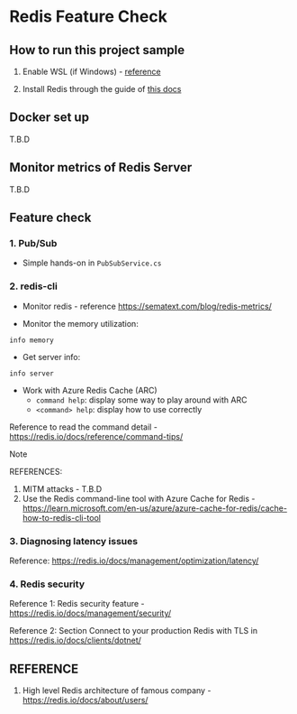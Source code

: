 # Redis Feature Check

## How to run this project sample

1. Enable WSL (if Windows) - [reference](https://learn.microsoft.com/en-us/windows/wsl/install)

2. Install Redis through the guide of [this docs](https://redis.io/docs/getting-started/installation/install-redis-on-windows/)

## Docker set up

T.B.D

## Monitor metrics of Redis Server

T.B.D

## Feature check

### 1. Pub/Sub

- Simple hands-on in ```PubSubService.cs```

### 2. redis-cli

- Monitor redis - reference https://sematext.com/blog/redis-metrics/

- Monitor the memory utilization:
```
info memory
```

- Get server info:
```
info server
```

- Work with Azure Redis Cache (ARC)
  + `command help`: display some way to play around with ARC
  + `<command> help`: display how to use <command> correctly

Reference to read the command detail - https://redis.io/docs/reference/command-tips/

> [!NOTE]
> REFERENCES:
> 1. MITM attacks - T.B.D
> 2. Use the Redis command-line tool with Azure Cache for Redis - https://learn.microsoft.com/en-us/azure/azure-cache-for-redis/cache-how-to-redis-cli-tool

### 3. Diagnosing latency issues

Reference: https://redis.io/docs/management/optimization/latency/

### 4. Redis security

Reference 1: Redis security feature - https://redis.io/docs/management/security/

Reference 2: Section Connect to your production Redis with TLS in https://redis.io/docs/clients/dotnet/

## REFERENCE

1. High level Redis architecture of famous company - https://redis.io/docs/about/users/
